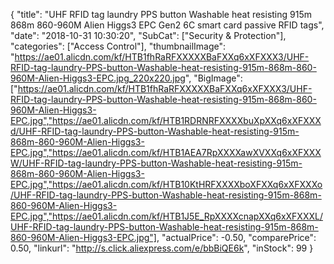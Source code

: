 {
	"title": "UHF RFID tag laundry PPS button Washable heat resisting 915m 868m 860-960M Alien Higgs3 EPC Gen2 6C smart card passive RFID tags",
	"date": "2018-10-31 10:30:20",
	"SubCat": ["Security & Protection"],
	"categories": ["Access Control"],
	"thumbnailImage": "https://ae01.alicdn.com/kf/HTB1fhRaRFXXXXXBaFXXq6xXFXXX3/UHF-RFID-tag-laundry-PPS-button-Washable-heat-resisting-915m-868m-860-960M-Alien-Higgs3-EPC.jpg_220x220.jpg",
	"BigImage": ["https://ae01.alicdn.com/kf/HTB1fhRaRFXXXXXBaFXXq6xXFXXX3/UHF-RFID-tag-laundry-PPS-button-Washable-heat-resisting-915m-868m-860-960M-Alien-Higgs3-EPC.jpg","https://ae01.alicdn.com/kf/HTB1RDRNRFXXXXbuXpXXq6xXFXXXd/UHF-RFID-tag-laundry-PPS-button-Washable-heat-resisting-915m-868m-860-960M-Alien-Higgs3-EPC.jpg","https://ae01.alicdn.com/kf/HTB1AEA7RpXXXXawXVXXq6xXFXXXW/UHF-RFID-tag-laundry-PPS-button-Washable-heat-resisting-915m-868m-860-960M-Alien-Higgs3-EPC.jpg","https://ae01.alicdn.com/kf/HTB10KtHRFXXXXboXFXXq6xXFXXXo/UHF-RFID-tag-laundry-PPS-button-Washable-heat-resisting-915m-868m-860-960M-Alien-Higgs3-EPC.jpg","https://ae01.alicdn.com/kf/HTB1J5E_RpXXXXcnapXXq6xXFXXXL/UHF-RFID-tag-laundry-PPS-button-Washable-heat-resisting-915m-868m-860-960M-Alien-Higgs3-EPC.jpg"],
	"actualPrice": -0.50,
	"comparePrice": 0.50,
	"linkurl": "http://s.click.aliexpress.com/e/bbBiQE6k",
	"inStock": 99
}
